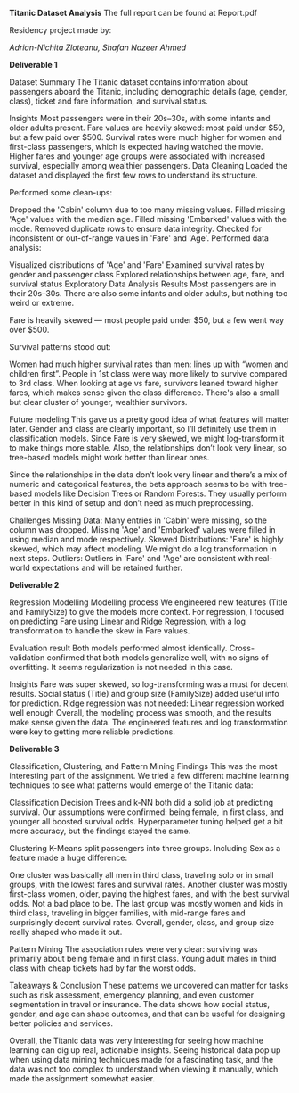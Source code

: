 **Titanic Dataset Analysis**
The full report can be found at Report.pdf

Residency project made by:

_Adrian-Nichita Zloteanu,
Shafan Nazeer Ahmed_

**Deliverable 1**

Dataset Summary
The Titanic dataset contains information about passengers aboard the Titanic, including demographic details (age, gender, class), ticket and fare information, and survival status.

Insights
Most passengers were in their 20s–30s, with some infants and older adults present.
Fare values are heavily skewed: most paid under $50, but a few paid over $500.
Survival rates were much higher for women and first-class passengers, which is expected having watched the movie.
Higher fares and younger age groups were associated with increased survival, especially among wealthier passengers.
Data Cleaning
Loaded the dataset and displayed the first few rows to understand its structure.

Performed some clean-ups:

Dropped the 'Cabin' column due to too many missing values.
Filled missing 'Age' values with the median age.
Filled missing 'Embarked' values with the mode.
Removed duplicate rows to ensure data integrity.
Checked for inconsistent or out-of-range values in 'Fare' and 'Age'.
Performed data analysis:

Visualized distributions of 'Age' and 'Fare'
Examined survival rates by gender and passenger class
Explored relationships between age, fare, and survival status
Exploratory Data Analysis Results
Most passengers are in their 20s–30s. There are also some infants and older adults, but nothing too weird or extreme.

Fare is heavily skewed — most people paid under $50, but a few went way over $500.

Survival patterns stood out:

Women had much higher survival rates than men: lines up with “women and children first”.
People in 1st class were way more likely to survive compared to 3rd class.
When looking at age vs fare, survivors leaned toward higher fares, which makes sense given the class difference. There's also a small but clear cluster of younger, wealthier survivors.

Future modeling
This gave us a pretty good idea of what features will matter later. Gender and class are clearly important, so I’ll definitely use them in classification models. Since Fare is very skewed, we might log-transform it to make things more stable. Also, the relationships don’t look very linear, so tree-based models might work better than linear ones.

Since the relationships in the data don’t look very linear and there’s a mix of numeric and categorical features, the bets approach seems to be with tree-based models like Decision Trees or Random Forests. They usually perform better in this kind of setup and don’t need as much preprocessing.

Challenges
Missing Data: Many entries in 'Cabin' were missing, so the column was dropped. Missing 'Age' and 'Embarked' values were filled in using median and mode respectively.
Skewed Distributions: 'Fare' is highly skewed, which may affect modeling. We might do a log transformation in next steps.
Outliers: Outliers in 'Fare' and 'Age' are consistent with real-world expectations and will be retained further.

**Deliverable 2**

Regression Modelling
Modelling process
We engineered new features (Title and FamilySize) to give the models more context. For regression, I focused on predicting Fare using Linear and Ridge Regression, with a log transformation to handle the skew in Fare values.

Evaluation result
Both models performed almost identically. Cross-validation confirmed that both models generalize well, with no signs of overfitting. It seems regularization is not needed in this case.

Insights
Fare was super skewed, so log-transforming was a must for decent results.
Social status (Title) and group size (FamilySize) added useful info for prediction.
Ridge regression was not needed: Linear regression worked well enough
Overall, the modeling process was smooth, and the results make sense given the data. The engineered features and log transformation were key to getting more reliable predictions.

**Deliverable 3**

Classification, Clustering, and Pattern Mining
Findings
This was the most interesting part of the assignment. We tried a few different machine learning techniques to see what patterns would emerge of the Titanic data:

Classification
Decision Trees and k-NN both did a solid job at predicting survival. Our assumptions were confirmed: being female, in first class, and younger all boosted survival odds. Hyperparameter tuning helped get a bit more accuracy, but the findings stayed the same.

Clustering
K-Means split passengers into three groups. Including Sex as a feature made a huge difference:

One cluster was basically all men in third class, traveling solo or in small groups, with the lowest fares and survival rates.
Another cluster was mostly first-class women, older, paying the highest fares, and with the best survival odds. Not a bad place to be.
The last group was mostly women and kids in third class, traveling in bigger families, with mid-range fares and surprisingly decent survival rates.
Overall, gender, class, and group size really shaped who made it out.

Pattern Mining
The association rules were very clear: surviving was primarily about being female and in first class. Young adult males in third class with cheap tickets had by far the worst odds.

Takeaways & Conclusion
These patterns we uncovered can matter for tasks such as risk assessment, emergency planning, and even customer segmentation in travel or insurance. The data shows how social status, gender, and age can shape outcomes, and that can be useful for designing better policies and services.

Overall, the Titanic data was very interesting for seeing how machine learning can dig up real, actionable insights. Seeing historical data pop up when using data mining techniques made for a fascinating task, and the data was not too complex to understand when viewing it manually, which made the assignment somewhat easier.
